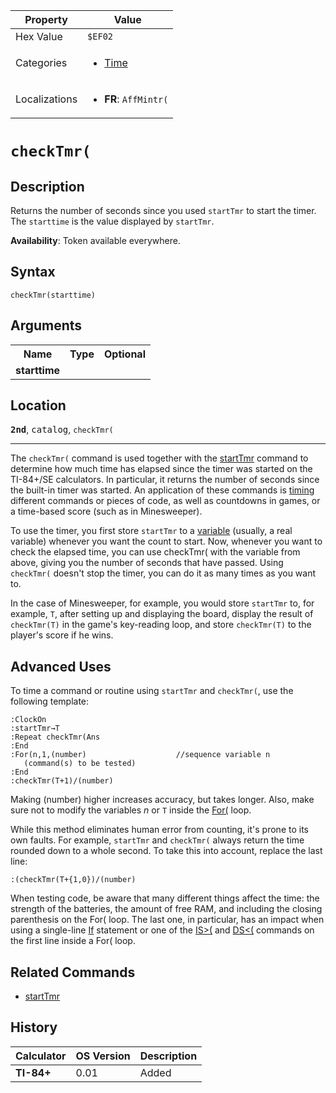 | Property      | Value |
|---------------|-------|
| Hex Value     | `$EF02`|
| Categories    | <ul><li>[Time](<../categories/Time.md>)</li></ul> |
| Localizations | <ul><li><b>FR</b>: `AffMintr(`</li></ul> |

# `checkTmr(`

## Description
Returns the number of seconds since you used `startTmr` to start the timer. The `starttime` is the value displayed by `startTmr`.


<b>Availability</b>: Token available everywhere.

## Syntax
`checkTmr(starttime)`

## Arguments
<table>
<tr><th>Name</th><th>Type</th><th>Optional</th></tr>

<tr><td><b>starttime</b></td><td></td><td></td></tr>

</table>

## Location
<tt><kbd><b>2nd</b></kbd></tt>, <kbd>catalog</kbd>, `checkTmr(`
<hr>

The `checkTmr(` command is used together with the [startTmr](/starttmr) command to determine how much time has elapsed since the timer was started on the TI-84+/SE calculators. In particular, it returns the number of seconds since the built-in timer was started. An application of these commands is [timing](/timings) different commands or pieces of code, as well as countdowns in games, or a time-based score (such as in Minesweeper).

To use the timer, you first store `startTmr` to a [variable](/variables) (usually, a real variable) whenever you want the count to start. Now, whenever you want to check the elapsed time, you can use checkTmr( with the variable from above, giving you the number of seconds that have passed. Using `checkTmr(` doesn't stop the timer, you can do it as many times as you want to.

In the case of Minesweeper, for example, you would store `startTmr` to, for example, `T`, after setting up and displaying the board, display the result of `checkTmr(T)` in the game's key-reading loop, and store `checkTmr(T)` to the player's score if he wins.

## Advanced Uses

To time a command or routine using `startTmr` and `checkTmr(`, use the following template:

```ti-basic
:ClockOn
:startTmr→T
:Repeat checkTmr(Ans
:End
:For(n,1,(number)                    //sequence variable n
   (command(s) to be tested)
:End
:checkTmr(T+1)/(number)
```

Making (number) higher increases accuracy, but takes longer. Also, make sure not to modify the variables _n_ or `T` inside the [For(](/for) loop.

While this method eliminates human error from counting, it's prone to its own faults. For example, `startTmr` and `checkTmr(` always return the time rounded down to a whole second. To take this into account, replace the last line:

```ti-basic
:(checkTmr(T+{1,0})/(number)
```

When testing code, be aware that many different things affect the time: the strength of the batteries, the amount of free RAM, and including the closing parenthesis on the For( loop. The last one, in particular, has an impact when using a single-line [If](/if) statement or one of the [IS>(](/is) and [DS<(](/ds) commands on the first line inside a For( loop.

## Related Commands

*   [startTmr](/starttmr)

## History
| Calculator | OS Version | Description |
|------------|------------|-------------|
| <b>TI-84+</b> | 0.01 | Added |


